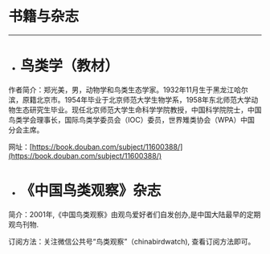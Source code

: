 # 书籍与杂志

---

* # 鸟类学（教材）

作者简介：郑光美，男，动物学和鸟类生态学家。1932年11月生于黑龙江哈尔滨，原籍北京市。1954年毕业于北京师范大学生物学系，1958年东北师范大学动物生态研究生毕业。现任北京师范大学生命科学学院教授，中国科学院院士，中国鸟类学会理事长，国际鸟类学委员会（IOC）委员，世界雉类协会（WPA）中国分会主席。

网址：[https://book.douban.com/subject/11600388/](https://book.douban.com/subject/11600388/)

* # 《中国鸟类观察》杂志

简介：2001年,《中国鸟类观察》由观鸟爱好者们自发创办,是中国大陆最早的定期观鸟刊物.

订阅方法：关注微信公共号“鸟类观察”（chinabirdwatch\), 查看订阅方法即可。

